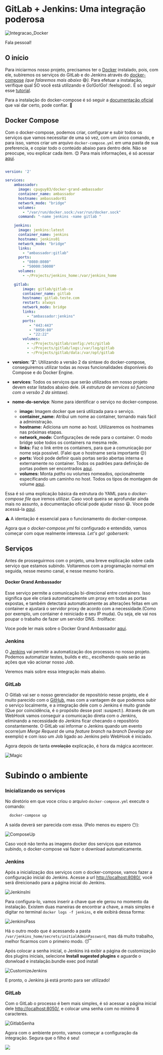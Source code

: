GitLab + Jenkins: Uma integração poderosa
=========================================


![Integracao_Docker](imagens/integ.png)

Fala pessoal!




O início
-------------
Para iniciarmos nosso projeto, precisamos ter o [Docker](https://www.docker.com/) instalado, pois, com ele, subiremos os serviços do GitLab e do Jenkins através do [docker-compose](https://docs.docker.com/compose/) *(que falaremos mais abaixo* :sweat_smile:*).*
Para efetuar a instalação, verifique qual SO você está utilizando e *Go!Go!Go!* :feelsgood:. É só seguir esse [tutorial](https://docs.docker.com/engine/installation/).

Para a instalação do docker-compose é só seguir a [documentação oficial](https://docs.docker.com/compose/install/) que vai dar certo, pode confiar. :metal:

Docker Compose
--------------
Com o docker-compose, podemos criar, configurar e subir todos os serviços que vamos necessitar de uma só vez, com um único comando,  e para isso, vamos criar um arquivo ``` docker-compose.yml ``` em uma pasta de sua preferencia, e copiar todo o conteúdo abaixo para dentro dele. Não se preocupe, vou explicar cada item. :relieved:
Para mais informações, é só acessar [aqui](https://docs.docker.com/compose/overview/).




```yml

version: '2'

services:
    ambassador:
      image: cpuguy83/docker-grand-ambassador
      container_name: ambassador
      hostname: ambassador01
      network_mode: "bridge"
      volumes:
        - "/var/run/docker.sock:/var/run/docker.sock"
      command: "-name jenkins -name gitlab "

    jenkins:
      image: jenkins:latest
      container_name: jenkins
      hostname: jenkins01
      network_mode: "bridge"
      links:
        - "ambassador:gitlab"
      ports:
        - "8080:8080"
        - "50000:50000"
      volumes:
        - ~/Projects/jenkins_home:/var/jenkins_home

    gitlab:
        image: gitlab/gitlab-ce
        container_name: gitlab
        hostname: gitlab.teste.com
        restart: always
        network_mode: bridge
        links:
          - "ambassador:jenkins"
        ports:
           - "443:443"
           - "8050:80"
           - "22:22"
        volumes:
          - ~/Projects/gitlab/config:/etc/gitlab
          - ~/Projects/gitlab/logs:/var/log/gitlab
          - ~/Projects/gitlab/data:/var/opt/gitlab


```


* **version: '2'**: Utilizando a versão 2 da sintaxe do docker-compose, conseguiremos utilizar todas as novas funcionalidades disponíveis do Compose e do Docker Engine.

* **services**: Todos os serviços que serão utilizados em nosso projeto devem estar listados abaixo dele. *(A estrutura de services só funciona com a versão 2 da sintaxe).*

* **nome-do-serviço**: Nome para identificar o serviço no docker-compose.
  * **image:** Imagem docker que será utilizada para o serviço.
  * **container_name:** Atribui um nome ao container, tornando mais fácil a administração.
  * **hostname:** Adiciona um nome ao host. Utilizaremos os hostnames nas próximas etapas.
  * **network_mode:** Configurações de rede para o container. O modo bridge sobe todos os containers na mesma rede.
  * **links:** Faz o link entre os containers, para que a comunicação por nome seja possível. (Falei que o hostname seria importante :relieved:)
  * **ports:** Você pode definir quais portas serão abertas interna e externamente no container. Todos os padrões para definição de portas podem ser encontrados [aqui](https://docs.docker.com/compose/compose-file/#/ports).
  * **volumes:** Monta *paths* ou volumes nomeados, opcionalmente especificando um caminho no host. Todos os tipos de montagem de volume [aqui](https://docs.docker.com/compose/compose-file/#volumes-volumedriver).


Essa é só uma explicação básica da estrutura do YAML para o *docker-compose file* que iremos utilizar. Caso você queira se aprofundar ainda mais no assunto, a documentação oficial pode ajudar nisso :smiley:. Voce pode acessá-la  *[aqui](https://docs.docker.com/compose/compose-file/).*

:warning: A identação é essencial para o funcionamento do docker-compose.

Agora que o *docker-compose.yml* foi configurado e entendido, vamos começar com oque realmente interessa. *Let's go! :goberserk:*


Serviços
--------

Antes de prosseguirmos com o projeto, uma breve explicação sobre cada serviço que estamos subindo.
Voltaremos com a programação normal em seguida, nesse mesmo canal, e nesse mesmo horário.


#### Docker Grand Ambassador

Esse serviço permite a comunicação bi-direcional entre containers. Isso significa que ele criará automaticamente um proxy em todas as portas expostas, e também detectará automaticamente as alterações feitas em um container e ajustará o servidor proxy de acordo com a necessidade.(Como por exemplo, um container é reiniciado e seu IP muda). Ou seja, ele vai nos poupar o trabalho de fazer um servidor DNS. :trollface:

Voce pode ler mais sobre o Docker Grand Ambassador [aqui](https://github.com/cpuguy83/docker-grand-ambassador).

### Jenkins

O [Jenkins](https://jenkins.io/) vai permitir a automatização dos processos no nosso projeto. Podemos automatizar testes, builds e etc., escolhendo quais serão as ações que vão acionar nosso *Job*.

Veremos mais sobre essa integração mais abaixo.


### GitLab

O Gitlab vai ser o nosso gerenciador de repositório nesse projeto, ele é muito parecido com o [GitHub](https://github.com/), mas com a vantagem de que podemos subir o serviço localmente, e a integração dele com o Jenkins é muito grande (Que por coincidência, é o propósito desse post :suspect:). Através de um WebHook vamos conseguir a comunicação direta com o Jenkins, eliminando a necessidade do Jenkins ficar checando o reposítório constantemente. O GitLab vai informar o Jenkins quando um evento ocorre(um *Merge Request* de uma *feature branch* na *branch Develop* por exemplo) e com isso um Job ligado ao Jenkins pelo WebHook é iniciado.

Agora depois de tanta <s>enrolação</s> explicação, é hora da mágica acontecer.

![Magic](imagens/magic.gif )

Subindo o ambiente
==================

### Inicializando os serviços

No diretório em que voce criou o arquivo ```docker-compose.yml``` execute o comando:

```bash
  docker-compose up
```
A saída deverá ser parecida com essa. (Pelo menos eu espero :no_mouth:):

![ComposeUp](imagens/composeup.png)

Caso você não tenha as imagens docker dos serviços que estamos subindo, o docker-compose vai fazer o download automaticamente.

### Jenkins

Após a inicialização dos serviços com o docker-compose, vamos fazer a configuração inicial do Jenkins. Acesse a url [http://localhost:8080/](http://localhost:8080/), você será direicionado para a página inicial do Jenkins.

![JenkinsIni](imagens/jenkins.png)

Para configura-lo, vamos inserir a chave que ele gerou no momento da instalação. Existem duas maneiras de encontrar a chave, a mais simples é digitar no terminal ```docker logs -f jenkins```, e ele exibirá dessa forma:

![JenkinsPass](imagens/jenkinspass.png)  

Há o outro modo que é acessando a pasta ```/var/jenkins_home/secrets/initialAdminPassword```, mas dá muito trabalho, melhor ficarmos com o primeiro modo. :sleeping:

Após colocar a senha inicial, o Jenkins irá exibir  a página de customização dos plugins iniciais, selecione **Install sugested plugins** e aguarde o donwload e instalação.bundle exec pod install

![CustomizeJenkins](imagens/customizejenkins.png)

E pronto, o Jenkins já está pronto para ser utilizado!


### GitLab

Com o GitLab o processo é bem mais simples, é só acessar a página inicial dele [http://localhost:8050/](http://localhost:8050/), e colocar uma senha com no mínimo 8 caracteres.

![GitlabSenha](imagens/gitlab_senha.png)

Agora com o ambiente pronto, vamos começar a configuração da integração. Segura que o filho é seu!

![](imagens/son.gif)
